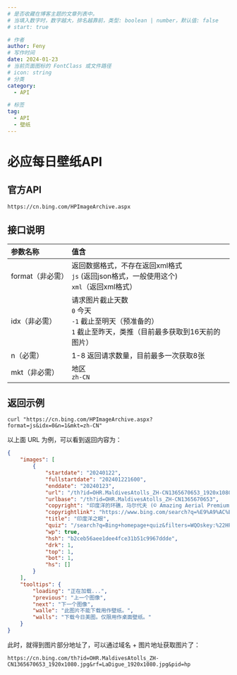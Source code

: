 ```yaml
---
# 是否收藏在博客主题的文章列表中。
# 当填入数字时，数字越大，排名越靠前，类型: boolean | number，默认值: false
# start: true

# 作者
author: Feny
# 写作时间
date: 2024-01-23
# 当前页面图标的 FontClass 或文件路径
# icon: string
# 分类
category:
  - API

# 标签
tag:
  - API
  - 壁纸
---
```


# 必应每日壁纸API

## 官方API

```
https://cn.bing.com/HPImageArchive.aspx
```

## 接口说明

| 参数名称         | 值含                                                         |
| :--------------- | :----------------------------------------------------------- |
| format（非必需） | 返回数据格式，不存在返回xml格式<br/>`js` (返回json格式，一般使用这个)<br/>`xml`（返回xml格式） |
| idx（非必需）    | 请求图片截止天数<br/>`0` 今天<br/>`-1` 截止至明天（预准备的）<br/>`1` 截止至昨天，类推（目前最多获取到16天前的图片） |
| n（必需）        | 1-8 返回请求数量，目前最多一次获取8张                        |
| mkt（非必需）    | 地区<br/>`zh-CN`                                             |

## 返回示例

```
curl "https://cn.bing.com/HPImageArchive.aspx?format=js&idx=0&n=1&mkt=zh-CN"
```

以上面 URL 为例，可以看到返回内容为：

```json
{
    "images": [
        {
            "startdate": "20240122",
            "fullstartdate": "202401221600",
            "enddate": "20240123",
            "url": "/th?id=OHR.MaldivesAtolls_ZH-CN1365670653_1920x1080.jpg&rf=LaDigue_1920x1080.jpg&pid=hp",
            "urlbase": "/th?id=OHR.MaldivesAtolls_ZH-CN1365670653",
            "copyright": "印度洋的环礁，马尔代夫 (© Amazing Aerial Premium/Shutterstock)",
            "copyrightlink": "https://www.bing.com/search?q=%E9%A9%AC%E5%B0%94%E4%BB%A3%E5%A4%AB&form=hpcapt&mkt=zh-cn",
            "title": "印度洋之眼",
            "quiz": "/search?q=Bing+homepage+quiz&filters=WQOskey:%22HPQuiz_20240122_MaldivesAtolls%22&FORM=HPQUIZ",
            "wp": true,
            "hsh": "b2ceb56aee1dee4fce31b51c9967ddde",
            "drk": 1,
            "top": 1,
            "bot": 1,
            "hs": []
        }
    ],
    "tooltips": {
        "loading": "正在加载...",
        "previous": "上一个图像",
        "next": "下一个图像",
        "walle": "此图片不能下载用作壁纸。",
        "walls": "下载今日美图。仅限用作桌面壁纸。"
    }
}
```

此时，就得到图片部分地址了，可以通过域名 + 图片地址获取图片了：

```
https://cn.bing.com/th?id=OHR.MaldivesAtolls_ZH-CN1365670653_1920x1080.jpg&rf=LaDigue_1920x1080.jpg&pid=hp
```